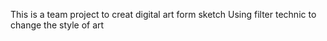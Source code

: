 This is a team project to creat digital art form sketch
Using filter technic to change the style of art

